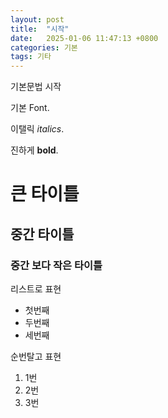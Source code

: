 ```yaml
---
layout: post
title:  "시작"
date:   2025-01-06 11:47:13 +0800
categories: 기본
tags: 기타
---
```

기본문법 시작

기본 Font.

이탤릭 _italics_.

진하게 **bold**.

# 큰 타이틀

## 중간 타이틀

### 중간 보다 작은 타이틀

리스트로 표현
* 첫번째
* 두번째
* 세번째

순번탈고 표현
1. 1번
1. 2번
1. 3번